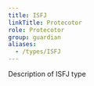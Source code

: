 ```yaml
---
title: ISFJ
linkTitle: Protecotor
role: Protecotor
group: guardian
aliases:
  - /types/ISFJ
---
```

Description of ISFJ type
